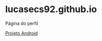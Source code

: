# lucasecs92.github.io
 Página do perfil
 
<a href="https://lucasecs92.github.io/projeto-android/">Projeto Android</a>